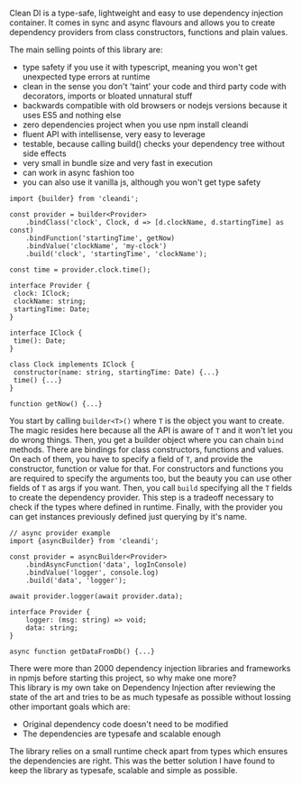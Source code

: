 Clean DI is a type-safe, lightweight and easy to use dependency injection container.
It comes in sync and async flavours and allows you to create dependency providers from class constructors, functions and plain values.

The main selling points of this library are:
 - type safety if you use it with typescript, meaning you won't get unexpected type errors at runtime
 - clean in the sense you don't 'taint' your code and third party code with decorators, imports or bloated unnatural stuff
 - backwards compatible with old browsers or nodejs versions because it uses ES5 and nothing else
 - zero dependencies project when you use npm install cleandi
 - fluent API with intellisense, very easy to leverage
 - testable, because calling build() checks your dependency tree without side effects
 - very small in bundle size and very fast in execution
 - can work in async fashion too
 - you can also use it vanilla js, although you won't get type safety

```
import {builder} from 'cleandi';

const provider = builder<Provider>
    .bindClass('clock', Clock, d => [d.clockName, d.startingTime] as const)
    .bindFunction('startingTime', getNow)
    .bindValue('clockName', 'my-clock')
    .build('clock', 'startingTime', 'clockName');

const time = provider.clock.time();

interface Provider {
 clock: IClock;
 clockName: string;
 startingTime: Date;
}

interface IClock {
 time(): Date;
}

class Clock implements IClock {
 constructor(name: string, startingTime: Date) {...}
 time() {...}
}

function getNow() {...}

```

You start by calling `builder<T>()` where `T` is the object you want to create. The magic resides here because all the API is aware of `T` and it won't let you do wrong things. Then, you get a builder object where you can chain `bind` methods.
There are bindings for class constructors, functions and values. On each of them, you have to specify a field of `T`, and provide the constructor, function or value for that. For constructors and functions you are required to specify the arguments too, but the beauty you can use other fields of `T` as args if you want.
Then, you call `build` specifying all the `T` fields to create the dependency provider. This step is a tradeoff necessary to check if the types where defined in runtime.
Finally, with the provider you can get instances previously defined just querying by it's name.

```
// async provider example
import {asyncBuilder} from 'cleandi';

const provider = asyncBuilder<Provider>
    .bindAsyncFunction('data', logInConsole)
    .bindValue('logger', console.log)
    .build('data', 'logger');
    
await provider.logger(await provider.data);
    
interface Provider {
    logger: (msg: string) => void;
    data: string;
}

async function getDataFromDb() {...}

```

There were more than 2000 dependency injection libraries and frameworks in npmjs before starting this project, so why make one more?  
This library is my own take on Dependency Injection after reviewing the state of the art and  tries to be as much typesafe as possible without lossing other important goals which are:

- Original dependency code doesn't need to be modified
- The dependencies are typesafe and scalable enough

The library relies on a small runtime check apart from types which ensures the dependencies are right. This was the better solution I have found to keep the library as typesafe, scalable and simple as possible.

